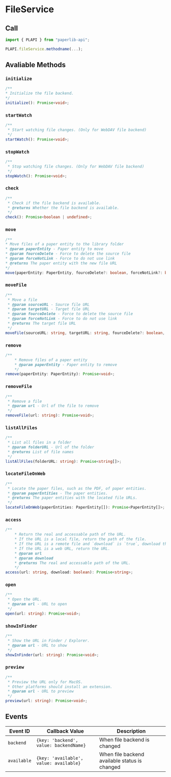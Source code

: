 # FileService

## Call

```typescript
import { PLAPI } from "paperlib-api";

PLAPI.fileService.methodname(...);
```

## Avaliable Methods


### `initialize`

```typescript
/**
* Initialize the file backend.
*/
initialize(): Promise<void>;
```

### `startWatch`

```typescript
/**
 * Start watching file changes. (Only for WebDAV file backend)
 */
startWatch(): Promise<void>;
```

### `stopWatch`

```typescript
/**
 * Stop watching file changes. (Only for WebDAV file backend)
 */
stopWatch(): Promise<void>;
```

### `check`

```typescript
/**
 * Check if the file backend is available.
 * @returns Whether the file backend is available.
 */
check(): Promise<boolean | undefined>;
```

### `move`

``` typescript
/**
* Move files of a paper entity to the library folder
* @param paperEntity - Paper entity to move
* @param fourceDelete - Force to delete the source file
* @param forceNotLink - Force to do not use link
* @returns The paper entity with the new file URL
*/
move(paperEntity: PaperEntity, fourceDelete?: boolean, forceNotLink?: boolean): Promise<PaperEntity>;
```

### `moveFile`

``` typescript
/**
 * Move a file
 * @param sourceURL - Source file URL
 * @param targetURL - Target file URL
 * @param fourceDelete - Force to delete the source file
 * @param forceNotLink - Force to do not use link
 * @returns The target file URL
 */
moveFile(sourceURL: string, targetURL: string, fourceDelete?: boolean, forceNotLink?: boolean): Promise<string>;
```

### `remove`

```typescript
/**
    * Remove files of a paper entity
    * @param paperEntity - Paper entity to remove
    */
remove(paperEntity: PaperEntity): Promise<void>;
```

### `removeFile`

```typescript
/**
 * Remove a file
 * @param url - Url of the file to remove
 */
removeFile(url: string): Promise<void>;
```

### `listAllFiles`

```typescript
/**
 * List all files in a folder
 * @param folderURL - Url of the folder
 * @returns List of file names
 */
listAllFiles(folderURL: string): Promise<string[]>;
```

### `locateFileOnWeb`

```typescript
/**
 * Locate the paper files, such as the PDF, of paper entities.
 * @param paperEntities - The paper entities.
 * @returns The paper entities with the located file URLs.
 */
locateFileOnWeb(paperEntities: PaperEntity[]): Promise<PaperEntity[]>;
```

### `access`

```typescript
/**
    * Return the real and accessable path of the URL.
    * If the URL is a local file, return the path of the file.
    * If the URL is a remote file and `download` is `true`, download the file and return the path of the downloaded file.
    * If the URL is a web URL, return the URL.
    * @param url
    * @param download
    * @returns The real and accessable path of the URL.
    */
access(url: string, download: boolean): Promise<string>;
```

### `open`

```typescript
/**
 * Open the URL.
 * @param url - URL to open
 */
open(url: string): Promise<void>;
```

### `showInFinder`

```typescript
/**
 * Show the URL in Finder / Explorer.
 * @param url - URL to show
 */
showInFinder(url: string): Promise<void>;
```

### `preview`

```typescript
/**
 * Preview the URL only for MacOS.
 * Other platforms should install an extension.
 * @param url - URL to preview
 */
preview(url: string): Promise<void>;

```


## Events

| Event ID | Callback Value | Description |
| --- | --- | --- |
| `backend` | `{key: 'backend', value: backendName}` | When file backend is changed |
| `available` | `{key: 'available', value: available}` | When file backend available status is changed |

